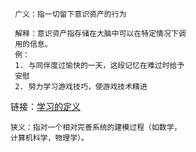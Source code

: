	 广义：指一切留下意识资产的行为
 
	 解释：意识资产指存储在大脑中可以在特定情况下调
	 用的信息。
	 例：
	 1. 与同伴度过愉快的一天，这段记忆在难过时给予
	 安慰
	 2. 努力学习游戏技巧，使游戏技术精进

链接：[学习的定义](https://www.zhihu.com/question/412567373/answer/2601041841?utm_psn=1773665881845231616)

	狭义：指对一个相对完善系统的建模过程（如数学，
	计算机科学，物理学）。
